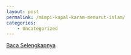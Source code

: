 ```yaml
---
layout: post
permalink: /mimpi-kapal-karam-menurut-islam/
categories:
    - Uncategorized
---
```


[Baca Selengkapnya](/10)